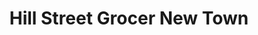 ---
title: "Hill Street Grocer New Town"
url: /hobart/hill-street-grocer-new-town/
shop: Supermarkt
---
